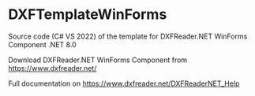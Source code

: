 # DXFTemplateWinForms
Source code (C# VS 2022) of the template for DXFReader.NET WinForms Component .NET 8.0

Download DXFReader.NET WinForms Component from https://www.dxfreader.net/

Full documentation on https://www.dxfreader.net/DXFReaderNET_Help
